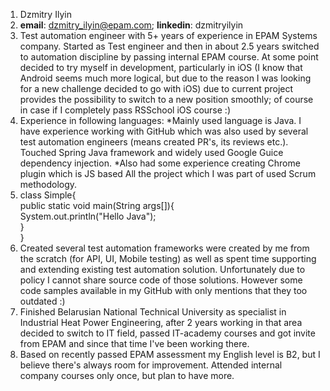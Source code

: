 1. Dzmitry Ilyin
2. **email**: dzmitry_ilyin@epam.com; **linkedin**: dzmitryilyin
3. Test automation engineer with 5+ years of experience in EPAM Systems company. Started as Test engineer and then in about 2.5 years switched to automation discipline by passing internal EPAM course. At some point decided to try myself in development, particularly in iOS (I know that Android seems much more logical, but due to the reason I was looking for a new challenge decided to go with iOS) due to current project provides the possibility to switch to a new position smoothly; of course in case if I completely pass RSSchool iOS course :)
4. Experience in following languages:
*Mainly used language  is Java. I have experience working with GitHub which was also used by several test automation engineers (means created PR's, its reviews etc.). Touched Spring Java framework and widely used Google Guice dependency injection.
*Also had some experience creating Chrome plugin which is JS based
All the project which I was part of used Scrum methodology.
5. class Simple{  
    public static void main(String args[]){  
     System.out.println("Hello Java");  
    }  
}  
6. Created several test automation frameworks were created by me from the scratch (for API, UI, Mobile testing) as well as spent time supporting and extending existing test automation solution. Unfortunately due to policy I cannot share source code of those solutions. However some code samples available in my GitHub with only mentions that they too outdated :)
7. Finished Belarusian National Technical University as specialist in Industrial Heat Power Engineering, after 2 years working in that area decided to switch to IT field, passed IT-academy courses and got invite from EPAM and since that time I've been working there.
8. Based on recently passed EPAM assessment my English level is B2, but I believe there's always room for improvement. Attended internal company courses only once, but plan to have more.